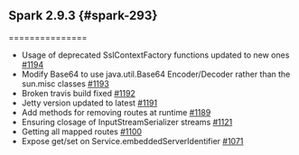## Spark 2.9.3 {#spark-293}
===============
- Usage of deprecated SslContextFactory functions updated to new ones <a href="https://github.com/perwendel/spark/pull/1194">#1194</a>
- Modify Base64 to use java.util.Base64 Encoder/Decoder rather than the sun.misc classes <a href="https://github.com/perwendel/spark/pull/1193">#1193</a>
- Broken travis build fixed <a href="https://github.com/perwendel/spark/pull/1192">#1192</a>
- Jetty version updated to latest <a href="https://github.com/perwendel/spark/pull/1191">#1191</a>
- Add methods for removing routes at runtime <a href="https://github.com/perwendel/spark/pull/1189">#1189</a>
- Ensuring closage of InputStreamSerializer streams <a href="https://github.com/perwendel/spark/pull/1121">#1121</a>
- Getting all mapped routes <a href="https://github.com/perwendel/spark/pull/1100">#1100</a>
- Expose get/set on Service.embeddedServerIdentifier <a href="https://github.com/perwendel/spark/pull/1071">#1071</a>
